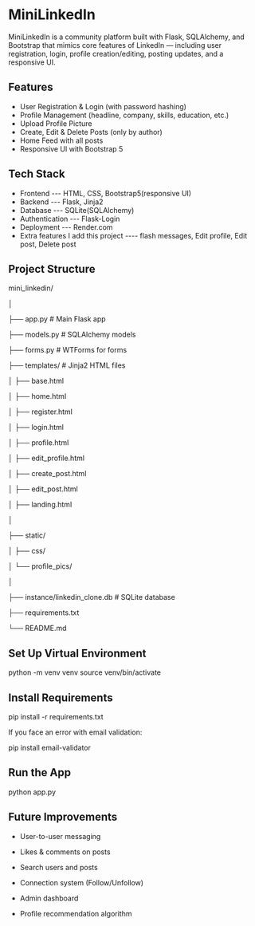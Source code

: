 #  MiniLinkedIn 

MiniLinkedIn is a community platform built with Flask, SQLAlchemy, and Bootstrap that mimics 
core features of LinkedIn — including user registration, login, profile creation/editing, posting updates,
and a responsive UI.

##  Features

-  User Registration & Login (with password hashing)
-  Profile Management (headline, company, skills, education, etc.)
-  Upload Profile Picture
-  Create, Edit & Delete Posts (only by author)
-  Home Feed with all posts
-  Responsive UI with Bootstrap 5


##  Tech Stack

-  Frontend  --- HTML, CSS, Bootstrap5(responsive UI)
-  Backend   --- Flask, Jinja2
-  Database  --- SQLite(SQLAlchemy)
-  Authentication ---  Flask-Login
-  Deployment --- Render.com
-  Extra features I add this project ----  flash messages, Edit profile, Edit post, Delete post

##  Project Structure
mini_linkedin/

│

├── app.py                   # Main Flask app

├── models.py                # SQLAlchemy models

├── forms.py                 # WTForms for forms

├── templates/               # Jinja2 HTML files

│ ├── base.html

│ ├── home.html

│ ├── register.html

│ ├── login.html

│ ├── profile.html

│ ├── edit_profile.html

│ ├── create_post.html

│ ├── edit_post.html

│ ├── landing.html

│

├── static/

│ ├── css/

│ └── profile_pics/

│

├── instance/linkedin_clone.db        # SQLite database

├── requirements.txt

└── README.md

## Set Up Virtual Environment
python -m venv venv
source venv/bin/activate

## Install Requirements
pip install -r requirements.txt

If you face an error with email validation:

pip install email-validator

## Run the App
python app.py

## Future Improvements
- User-to-user messaging

- Likes & comments on posts

- Search users and posts

- Connection system (Follow/Unfollow)

- Admin dashboard

- Profile recommendation algorithm